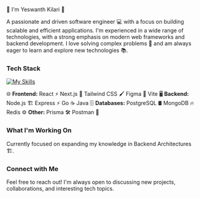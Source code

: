 

👋 I'm Yeswanth Kilari 🚀

A passionate and driven software engineer 💻 with a focus on building scalable and efficient applications. I'm experienced in a wide range of technologies, with a strong emphasis on modern web frameworks and backend development. I love solving complex problems 🧠 and am always eager to learn and explore new technologies 📚.

### Tech Stack
[![My Skills](https://skillicons.dev/icons?i=nextjs,react,prisma,postgres,mongodb,vite,express,nodejs,redis,tailwind,postman,figma,firebase,java,ts,js)](https://skillicons.dev)

🌐 **Frontend:** React ⚡ Next.js 🎨 Tailwind CSS 🖌 Figma 🚀 Vite
🖥 **Backend:** Node.js 🏗 Express ⚡ Go ☕ Java
🗄 **Databases:** PostgreSQL 🛢 MongoDB 🔥 Redis
⚙️ **Other:** Prisma 🛠 Postman 📮

### What I'm Working On
Currently focused on expanding my knowledge in Backend Architectures 🏗.

### Connect with Me

Feel free to reach out! I'm always open to discussing new projects, collaborations, and interesting tech topics.
